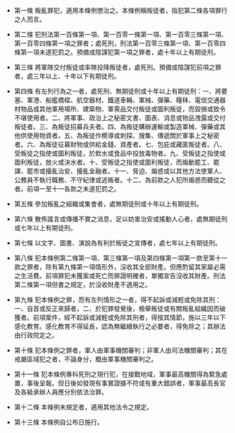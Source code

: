 * 第一條 叛亂罪犯，適用本條例懲治之。本條例稱叛徒者，指犯第二條各項罪行之人而言。

* 第二條 犯刑法第一百條第一項、第一百零一條第一項、第一百零三條第一項、第一百零四條第一項之罪者；處死刑，刑法第一百零三條第一項、第一百零四條第一項未遂犯罰之。預備或陰謀犯第一項之罪者，處十年以上有期徒刑。

* 第三條 將軍隊交付叛徒或率隊投降叛徒者，處死刑。預備或陰謀犯前項之罪者，處三年以上、十年以下有期徒刑。

* 第四條 有左列行為之一者，處死刑、無期徒刑或十年以上有期徒刑：一、將要塞、軍港、船艦橋樑、航空器材、鐵道車輛、軍械、彈藥、糧秣、電信交通器材物品或其他軍用場所、建築物、軍需品交付叛徒或圖利叛徒，而毀損或致令不堪使用者。二、將軍事、政治上之秘密文書、圖表、消息或物品洩露或交付叛徒者。三、為叛徒招募兵夫者。四、為叛徒購辦運輸或製造軍械、彈藥或其他供使用物資者。五、為叛徒作嚮導或刺探、搜集、傳遞關於軍事上之秘密者。六、為叛徒征募財物或供給金錢、資產者。七、包庇或藏匿叛徒者。八、受叛徒之指使或圖利叛徒，於飲水或食品中投放毒物者。九、受叛徒之指使或圖利叛徒，放火或決水者。十、受叛徒之指使或圖利叛徒，而煽動罷工、罷課、罷市或擾亂治安、擾亂金融者。十一、脅迫、煽惑或以其他方法使軍人、公務員不執行職務、不守紀律或逃叛者。十二、為前款之人犯所煽惑而聽從之者。前項一至十一各款之未遂犯罰之。

* 第五條 參加叛亂之組織或集會者，處無期徒刑或十年以上有期徒刑。

* 第六條 散佈謠言或傳播不實之消息，足以妨害治安或搖動人心者，處無期徒刑或七年以上有期徒刑。

* 第七條 以文字、圖書、演說為有利於叛徒之宣傳者，處七年以上有期徒刑。

* 第八條 犯本條例第二條第一項、第三條第一項及第四條第一項第一款至第十一款之罪者，除有第九條第一項情形外，沒收其全部財產。但應酌留其家屬必需之生活費。前項罪犯未獲案或死亡而罪證明確者，單獨宣告沒收其財產。刑法第二條第一項但書之規定，於沒收財產不適用之。

* 第九條 犯本條例之罪，而有左列情形之一者，得不起訴或減輕或免除其刑：一、自首或反正來歸者。二、於犯罪發覺後，檢舉叛徒或有關叛亂組織因而破獲者。前項案件，經不起訴或減輕或免除其刑者，得按其情節，施以三年以下感化教育。感化教育不得延長，認為無繼續執行之必要者，得免除之；其辦法由行政院定之。

* 第十條 犯本條例之罪者，軍人由軍事機關審判；非軍人由司法機關審判；其在戒嚴區域犯之者，不論身分，概由軍事機關審判之。

* 第十一條 犯本條例專科死刑之現行犯，在接戰地域，軍事最高機關得為緊急處置，事後呈報。但日後如發現有事實證據不符或有重大錯誤者，軍事最高長官及各級承辦人員應分別依法治罪。

* 第十二條 本條例未規定者，適用其他法令之規定。

* 第十三條 本條例自公布日施行。


